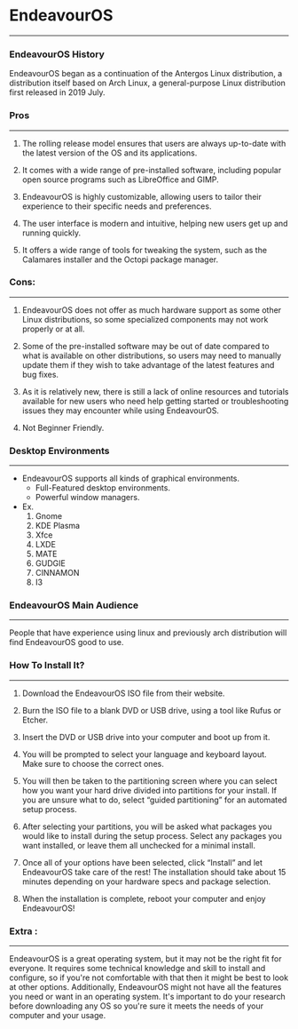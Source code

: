 # EndeavourOS
----
### **EndeavourOS History**  
EndeavourOS began as a continuation of the Antergos Linux distribution, a distribution itself based on Arch Linux, a general-purpose Linux distribution first released in 2019 July.

### **Pros**
---

1. The rolling release model ensures that users are always up-to-date with the latest version of the OS and its applications.

2. It comes with a wide range of pre-installed software, including popular open source programs such as LibreOffice and GIMP.

3. EndeavourOS is highly customizable, allowing users to tailor their experience to their specific needs and preferences.

4. The user interface is modern and intuitive, helping new users get up and running quickly.

5. It offers a wide range of tools for tweaking the system, such as the Calamares installer and the Octopi package manager.


### **Cons**:
---
1. EndeavourOS does not offer as much hardware support as some other Linux distributions, so some specialized components may not work properly or at all.

2. Some of the pre-installed software may be out of date compared to what is available on other distributions, so users may need to manually update them if they wish to take advantage of the latest features and bug fixes.

3. As it is relatively new, there is still a lack of online resources and tutorials available for new users who need help getting started or troubleshooting issues they may encounter while using EndeavourOS.

4. Not Beginner Friendly.

		
### Desktop Environments
---
- EndeavourOS supports all kinds of graphical environments.
	- Full-Featured desktop environments.
	- Powerful window managers.
- Ex.
	1. Gnome
	2. KDE Plasma
	3. Xfce
	4. LXDE
	5. MATE
	6. GUDGIE
	7. CINNAMON
	8. I3

### EndeavourOS Main Audience
---
People that have experience using linux and previously arch distribution will find EndeavourOS good to use.

### How To Install It?
---
1. Download the EndeavourOS ISO file from their website.

2. Burn the ISO file to a blank DVD or USB drive, using a tool like Rufus or Etcher.

3. Insert the DVD or USB drive into your computer and boot up from it.

4. You will be prompted to select your language and keyboard layout. Make sure to choose the correct ones.

5. You will then be taken to the partitioning screen where you can select how you want your hard drive divided into partitions for your install. If you are unsure what to do, select “guided partitioning” for an automated setup process.

6. After selecting your partitions, you will be asked what packages you would like to install during the setup process. Select any packages you want installed, or leave them all unchecked for a minimal install.

7. Once all of your options have been selected, click “Install” and let EndeavourOS take care of the rest! The installation should take about 15 minutes depending on your hardware specs and package selection.

8. When the installation is complete, reboot your computer and enjoy EndeavourOS!


### Extra : 
---
EndeavourOS is a great operating system, but it may not be the right fit for everyone. It requires some technical knowledge and skill to install and configure, so if you're not comfortable with that then it might be best to look at other options. Additionally, EndeavourOS might not have all the features you need or want in an operating system. It's important to do your research before downloading any OS so you're sure it meets the needs of your computer and your usage.
